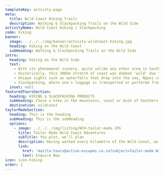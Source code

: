 ```yaml
---
templateKey: activity-page
meta:
  title: Wild Coast Hiking Trails
  description: Walking & Slackpacking Trails on the Wild Side
activityName: Wild Coast Hiking / Slackpacking
code: hiking
banner:
  image: ../../../img/banner/activity-wildcoast-hiking.jpg
  heading: Hiking on the Wild Coast
  subHeading: Walking & Slackpacking Trails on the Wild Side
intro:
  heading: Hiking on the Wild Side
  text:
    - With its phenomenal scenery, quite unlike any other area in South Africa, the Wild Coast is a hiker's paradise. Stretching from Port Edward in the north down to Cintsa in the south; the landscape changes from the softer features of KwaZulu-Natal's south coast to that of the rugged, raw beauty synonymous with the Eastern Cape.
    - Historically, this 300km stretch of coast was dubbed 'wild' due to its notoriously rocky headlands that ended the voyage of many a ship. It is these same headlands, banked by brilliant green hills and sliced by deep rivers, that provide the diverse walking landscape hikers so enjoy.
    - Unique sights such as waterfalls that drop into the sea, Nguni cattle that roam the beaches and massive caves accessible only by foot, provide fantastic spectacles along the way.  Mangrove swamps in sheltered estuaries, indigenous forests and traditionally cultivated fields extend the view, thumb-tacked together by the colourful thatched rondavels of the local amaXhosa people.
    - Slackpacking, where one's luggage is transported or portered from one overnight stop to the next, is an appealing prospect for those not keen on hauling a pack. For those who prefer the more traditional, staying in backpackers, tented camps or even local homestays; Active Escapes can assist with logistics to ensure a well organised, hassle free trip.
  inset: null
featuredToursSection:
  heading: HIKING & SLACKPACKING PRODUCTS
  subHeading: Chose a hike in the mountains, coast or bush of Southern Africa
  destination: wildcoast
taylorMadeSection:
  heading: This is the heading
  subHeading: This is the subHeading
  options:
    - image: ../../../img/listing/WCH-tailor-made.JPG
      title: Tailor Made Wild Coast Adventures
      subTitle: You plot, we’ll plan
      description: Having walked every kilometre of the Wild Coast, we can provide sound advice on trail routes and options.  If you wanted to hike the entire Wild Coast as a corporate or personal challenge – we can arrange it. If there is a section of coastline that you'd like to hike and is not covered by any of our standard offerings, then why not drop us a line and we'll see if we can make it happen.
      link:
        href: 'mailto:tours@active-escapes.co.za?subject=Tailor-made Wild Coast Adventure – WC Hiking LP'
        text: Enquire Now
icon: icon-hiking
order: 1
---
```

